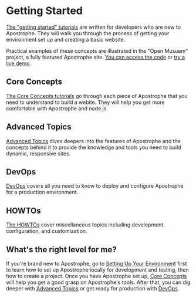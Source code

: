 # Getting Started

[The "getting started" tutorials](setting-up-your-environment.md) are written for developers who are new to Apostrophe. They will walk you through the process of getting your environment set up and creating a basic website.

Practical examples of these concepts are illustrated in the "Open Musuem" project, a fully featured Apostrophe site. [You can access the code](https://github.com/apostrophecms/apostrophe-open-museum) or [try a live demo](http://demo.apostrophecms.org).

## Core Concepts

[The Core Concepts tutorials](/core-concepts) go through each piece of Apostrophe that you need to understand to build a webite.  They will help you get more comfortable with Apostrophe and node.js.

## Advanced Topics

[Advanced Topics](/advanced-topics) dives deepers into the features of Apostrophe and the concepts behind it to provide the knowledge and tools you need to build dynamic, responsive sites.

## DevOps

[DevOps](/devops) covers all you need to know to deploy and configure Apostrophe for a production environment.


## HOWTOs

[The HOWTOs](/howtos) cover miscellaneous topics including development. configuration, and customization.

## What's the right level for me?

If you're brand new to Apostrophe, go to [Setting Up Your Environment](/getting-started/setting-up-your-environment.md) first to learn how to set up Apostrophe locally for development and testing, then how to create a project. Once you have Apostrophe set up, [Core Concepts](/core-concepts) will help you get a good grasp on Apostrophe's tools. After that, you can dig deeper with [Advanced Topics](/advanced-topics) or get ready for production with [DevOps](/devops).
